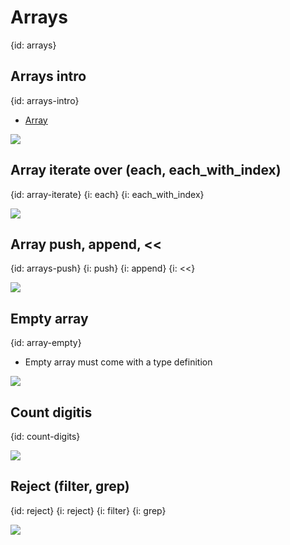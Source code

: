 # Arrays
{id: arrays}


## Arrays intro
{id: arrays-intro}

* [Array](https://crystal-lang.org/api/Array.html)

![](examples/arrays/array.cr)

## Array iterate over (each, each_with_index)
{id: array-iterate}
{i: each}
{i: each_with_index}

![](examples/arrays/array_iterate.cr)

## Array push, append, <<
{id: arrays-push}
{i: push}
{i: append}
{i: <<}

![](examples/arrays/array_push.cr)

## Empty array
{id: array-empty}

* Empty array must come with a type definition

![](examples/arrays/empty_array.cr)

## Count digitis
{id: count-digits}

![](examples/arrays/count_digits.cr)

## Reject (filter, grep)
{id: reject}
{i: reject}
{i: filter}
{i: grep}

![](examples/arrays/filter.cr)
